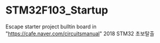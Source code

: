 # STM32F103_Startup
Escape starter project
bulltin board in "https://cafe.naver.com/circuitsmanual" 2018 STM32 초보탈출
